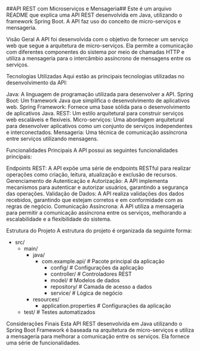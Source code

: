 ##API REST com Microserviços e Mensageria##
Este é um arquivo README que explica uma API REST desenvolvida em Java, utilizando o framework Spring Boot. A API faz uso do conceito de micro-serviços e mensageria.

Visão Geral
A API foi desenvolvida com o objetivo de fornecer um serviço web que segue a arquitetura de micro-serviços. Ela permite a comunicação com diferentes componentes do sistema por meio de chamadas HTTP e utiliza a mensageria para o intercâmbio assíncrono de mensagens entre os serviços.

Tecnologias Utilizadas
Aqui estão as principais tecnologias utilizadas no desenvolvimento da API:

Java: A linguagem de programação utilizada para desenvolver a API.
Spring Boot: Um framework Java que simplifica o desenvolvimento de aplicativos web.
Spring Framework: Fornece uma base sólida para o desenvolvimento de aplicativos Java.
REST: Um estilo arquitetural para construir serviços web escaláveis e flexíveis.
Micro-serviços: Uma abordagem arquitetural para desenvolver aplicativos como um conjunto de serviços independentes e interconectados.
Mensageria: Uma técnica de comunicação assíncrona entre serviços utilizando mensagens.

Funcionalidades Principais
A API possui as seguintes funcionalidades principais:

Endpoints REST: A API expõe uma série de endpoints RESTful para realizar operações como criação, leitura, atualização e exclusão de recursos.
Gerenciamento de Autenticação e Autorização: A API implementa mecanismos para autenticar e autorizar usuários, garantindo a segurança das operações.
Validação de Dados: A API realiza validações dos dados recebidos, garantindo que estejam corretos e em conformidade com as regras de negócio.
Comunicação Assíncrona: A API utiliza a mensageria para permitir a comunicação assíncrona entre os serviços, melhorando a escalabilidade e a flexibilidade do sistema.

Estrutura do Projeto
A estrutura do projeto é organizada da seguinte forma:

- src/
    - main/
        - java/
            - com.example.api/          # Pacote principal da aplicação
                - config/                # Configurações da aplicação
                - controller/            # Controladores REST
                - model/                 # Modelos de dados
                - repository/            # Camada de acesso a dados
                - service/               # Lógica de negócio
        - resources/
            - application.properties    # Configurações da aplicação
    - test/                             # Testes automatizados

Considerações Finais
Esta API REST desenvolvida em Java utilizando o Spring Boot Framework é baseada na arquitetura de micro-serviços e utiliza a mensageria para melhorar a comunicação entre os serviços. Ela fornece uma série de funcionalidades.

